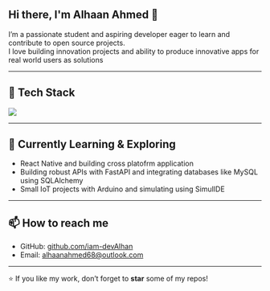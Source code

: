 
## Hi there, I'm Alhaan Ahmed 👋

I’m a passionate student and aspiring developer eager to learn and contribute to open source projects.  
I love building innovation projects and ability to produce innovative apps for real world users as solutions

---

## 🚀 Tech Stack
  <a href="https://skillicons.dev">
    <img src="https://skillicons.dev/icons?i=git,docker,fastapi,react,expo,python,firebase,mysql,arduino" />
  </a>

---

## 🔭 Currently Learning & Exploring

- React Native and building cross platofrm application
- Building robust APIs with FastAPI and integrating databases like MySQL using SQLAlchemy
- Small IoT projects with Arduino and simulating using SimulIDE

---

## 📫 How to reach me

- GitHub: [github.com/iam-devAlhan](https://github.com/iam-devAlhan)  
- Email: alhaanahmed68@outlook.com

---

⭐️ If you like my work, don’t forget to **star** some of my repos!

<!--
You can add more sections like Projects, Certifications, blog links, etc. as you grow!
-->
